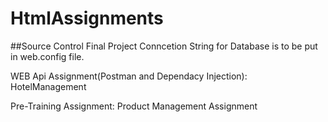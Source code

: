 # HtmlAssignments

##Source Control Final Project
Conncetion String for Database is to be put in web.config file.

WEB Api Assignment(Postman and Dependacy Injection): HotelManagement

Pre-Training Assignment: Product Management Assignment
